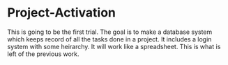 # Project-Activation

This is going to be the first trial. The goal is to make a database system which keeps record of all the tasks done in a project. It includes a login system with some heirarchy. It will work like a spreadsheet. This is what is left of the previous work.
